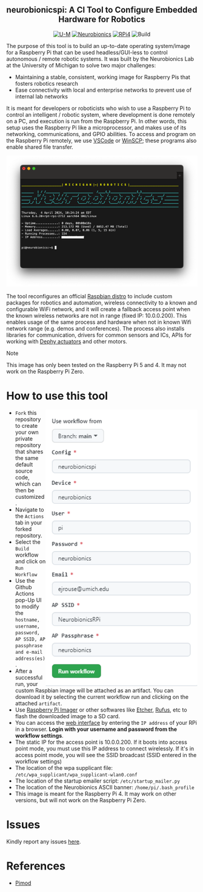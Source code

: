 <h2 align="center"><strong>neurobionicspi: A CI Tool to Configure Embedded Hardware for Robotics</strong></h2>

<p align="center">
  <a href="https://umich.edu/"><img src="https://img.shields.io/badge/-University%20of%20Michigan-ffcb05" alt="U-M"></a>
  <a href="https://neurobionics.robotics.umich.edu/"><img src="https://img.shields.io/badge/-Neurobionics-00274c" alt="Neurobionics"></a>
  <a href="https://www.raspberrypi.com/products/raspberry-pi-4-model-b/"><img src="https://img.shields.io/badge/Tested%20on-Raspberry%20Pi%204B-c51a4a" alt="RPi4"></a>
  <img src="https://github.com/neurobionics/neurobionicspi/workflows/Build/badge.svg" alt="Build">
</p>

The purpose of this tool is to build an up-to-date operating system/image for a Raspberry Pi that can be used headless/GUI-less to control autonomous / remote robotic systems. It was built by the Neurobionics Lab at the University of Michigan to solve two major challenges:

* Maintaining a stable, consistent, working image for Raspberry Pis that fosters robotics research
* Ease connectivity with local and enterprise networks to prevent use of internal lab networks

It is meant for developers or roboticists who wish to use a Raspberry Pi to control an intelligent / robotic system, where development is done remotely on a PC, and execution is run from the Raspberry Pi. In other words, this setup uses the Raspberry Pi like a microprocessor, and makes use of its networking, communications, and GPIO abilities. To access and program on the Raspberry Pi remotely, we use [VSCode](https://code.visualstudio.com) or [WinSCP](https://winscp.net/eng); these programs also enable shared file transfer.

<p align="center">
  <img src="/assets/neurobionicspi.PNG" width="800">
</p>

The tool reconfigures an official [Raspbian distro](https://www.raspberrypi.com/software/operating-systems/) to include custom packages for robotics and automation, wireless connectivity to a known and configurable WiFi network, and it will create a fallback access point when the known wireless networks are not in range (fixed IP: 10.0.0.200). This enables usage of the same process and hardware when not in known Wifi network range (e.g. demos and conferences). The process also installs libraries for communication, drivers for common sensors and ICs, APIs for working with [Dephy actuators](dephy.com/faster/) and other motors.

> [!NOTE]
> This image has only been tested on the Raspberry Pi 5 and 4. It may not work on the Raspberry Pi Zero.


# How to use this tool

<img align="right" src="https://github.com/neurobionics/neurobionicspi/blob/main/assets/UI.PNG" width="400">

-   `Fork` this repository to create your own private repository that shares the same default source code, which can then be customized.
-   Navigate to the `Actions` tab in your forked repository.
-   Select the `Build` workflow and click on `Run Workflow`
-   Use the Github Actions pop-Up UI to modify the `hostname, username, password, AP SSID, AP passphrase and e-mail address(es)`.
-   After a successful run, your custom Raspbian image will be attached as an artifact. You can download it by selecting the current workflow run and clicking on the attached `artifact`.
-   Use [Raspberry Pi Imager](https://www.raspberrypi.com/software/) or other softwares like [Etcher](https://www.balena.io/etcher/), [Rufus](https://rufus.ie/en/), etc to flash the downloaded image to a SD card.
-   You can access the [web interface](https://doxfer.webmin.com/Webmin/Introduction) by entering the `IP address` of your RPi in a browser. **Login with your username and password from the workflow settings**.
-   The static IP for the access point is 10.0.0.200. If it boots into access point mode, you must use this IP address to connect wirelessly. If it's in access point mode, you will see the SSID broadcast (SSID entered in the workflow settings)
-   The location of the wpa supplicant file: `/etc/wpa_supplicant/wpa_supplicant-wlan0.conf`
-   The location of the startup emailer script: `/etc/startup_mailer.py`
-   The location of the Neurobionics ASCII banner: `/home/pi/.bash_profile`
-   This image is meant for the Raspberry Pi 4. It may work on other versions, but will not work on the Raspberry Pi Zero.

# Issues

Kindly report any issues [here](https://github.com/neurobionics/neurobionicspi/issues).

# References

-   [Pimod](https://github.com/marketplace/actions/run-pimod)
